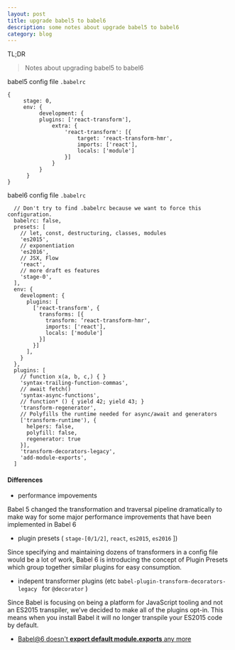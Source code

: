 ```yaml
---
layout: post
title: upgrade babel5 to babel6
description: some notes about upgrade babel5 to babel6
category: blog
---
```

TL;DR

> Notes about upgrading babel5 to babel6

babel5 config file `.babelrc`
```
{
     stage: 0,
     env: {
          development: {
          plugins: ['react-transform'],
              extra: {
                  'react-transform': [{
                      target: 'react-transform-hmr',
                      imports: ['react'],
                      locals: ['module']
                  }]
              }
          }
      }
}
```
babel6 config file `.babelrc`
```
  // Don't try to find .babelrc because we want to force this configuration.
  babelrc: false,
  presets: [
    // let, const, destructuring, classes, modules
    'es2015',
    // exponentiation
    'es2016',
    // JSX, Flow
    'react',
    // more draft es features
    'stage-0',
  ],
  env: {
    development: {
      plugins: [
        ['react-transform', {
          transforms: [{
            transform: ‘react-transform-hmr',
            imports: ['react'],
            locals: ['module']
          }]
        }]
      ],
    }
  },
  plugins: [
    // function x(a, b, c,) { }
    'syntax-trailing-function-commas',
    // await fetch()
    'syntax-async-functions',
    // function* () { yield 42; yield 43; }
    'transform-regenerator',
    // Polyfills the runtime needed for async/await and generators
    ['transform-runtime'), {
      helpers: false,
      polyfill: false,
      regenerator: true
    }],
    'transform-decorators-legacy',
    'add-module-exports',
  ]
```

#### Differences
* performance impovements 

 Babel 5 changed the transformation and traversal pipeline dramatically to make way for some major performance improvements that have been implemented in Babel 6  

* plugin presets ( `stage-[0/1/2]`, `react`, `es2015`, `es2016` ])  

 Since specifying and maintaining dozens of transformers in a config file would be a lot of work, Babel 6 is introducing the concept of Plugin Presets which group together similar plugins for easy consumption.

* indepent transformer plugins (etc `babel-plugin-transform-decorators-legacy `  for `@decorator` )

 Since Babel is focusing on being a platform for JavaScript tooling and not an ES2015 transpiler, we’ve decided to make all of the plugins opt-in. This means when you install Babel it will no longer transpile your ES2015 code by default.

* [Babel@6 doesn't **export default module.exports** any more](https://github.com/59naga/babel-plugin-add-module-exports) 

